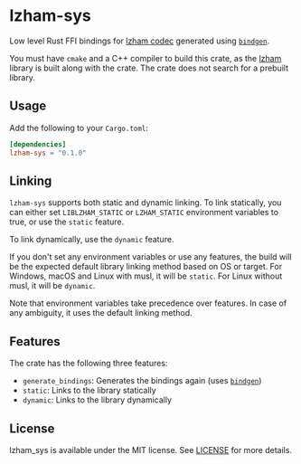 # lzham-sys

Low level Rust FFI bindings for [lzham codec] generated using [`bindgen`].

You must have `cmake` and a C++ compiler to build this crate, as the [lzham] library is built along with the crate. The crate does not search for a prebuilt library.

## Usage

Add the following to your `Cargo.toml`:

```toml
[dependencies]
lzham-sys = "0.1.0"
```

## Linking

`lzham-sys` supports both static and dynamic linking. To link statically, you can either set `LIBLZHAM_STATIC` or `LZHAM_STATIC` environment variables to true, or use the `static` feature.

To link dynamically, use the `dynamic` feature.

If you don't set any environment variables or use any features, the build will be the expected default library linking method based on OS or target. For Windows, macOS and Linux with musl, it will be `static`. For Linux without musl, it will be `dynamic`.

Note that environment variables take precedence over features. In case of any ambiguity, it uses the default linking method.

## Features

The crate has the following three features:

- `generate_bindings`: Generates the bindings again (uses [`bindgen`])
- `static`: Links to the library statically
- `dynamic`: Links to the library dynamically

[lzham codec]: https://github.com/richgel999/lzham_codec
[lzham]: https://github.com/richgel999/lzham_codec
[`bindgen`]: https://github.com/rust-lang/rust-bindgen

## License

lzham_sys is available under the MIT license. See [LICENSE](license) for more details.
